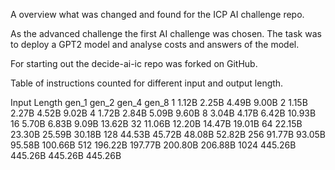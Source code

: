 A overview what was changed and found for the ICP AI challenge repo.

As the advanced challenge the first AI challenge was chosen. The task was to deploy a GPT2 model and analyse costs and answers of  the model.

For starting out the decide-ai-ic repo was forked on GitHub.



Table of instructions counted for different input and output length.

Input Length	gen_1	gen_2	gen_4	gen_8
1	1.12B	2.25B	4.49B	9.00B
2	1.15B	2.27B	4.52B	9.02B
4	1.72B	2.84B	5.09B	9.60B
8	3.04B	4.17B	6.42B	10.93B
16	5.70B	6.83B	9.09B	13.62B
32	11.06B	12.20B	14.47B	19.01B
64	22.15B	23.30B	25.59B	30.18B
128	44.53B	45.72B	48.08B	52.82B
256	91.77B	93.05B	95.58B	100.66B
512	196.22B	197.77B	200.80B	206.88B
1024	445.26B	445.26B	445.26B	445.26B

